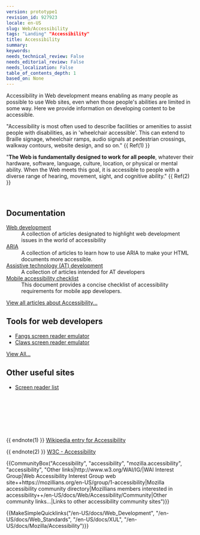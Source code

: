 ```yaml
---
version: prototype1
revision_id: 927923
locale: en-US
slug: Web/Accessibility
tags: "Landing" "Accessibility"
title: Accessibility
summary: 
keywords: 
needs_technical_review: False
needs_editorial_review: False
needs_localization: False
table_of_contents_depth: 1
based_on: None
---
```

<p><span class="seoSummary">Accessibility in Web development means enabling as many people as possible to use Web sites, even when those people's abilities are limited in some way. Here we provide information on developing content to be accessible.</span></p>

<p>"Accessibility is most often used to describe facilities or amenities to assist people with disabilities, as in 'wheelchair accessible'. This can extend to Braille signage, wheelchair ramps, audio signals at pedestrian crossings, walkway contours, website design, and so on." {{ Ref(1) }}</p>

<p>"<strong>The Web is fundamentally designed to work for all people</strong>, whatever their hardware, software, language, culture, location, or physical or mental ability. When the Web meets this goal, it is accessible to people with a diverse range of hearing, movement, sight, and cognitive ability." {{ Ref(2) }}</p>

<div class="cleared topicpage-table">
<p>&nbsp;</p>

<div class="section">
<h2 class="Documentation" id="Documentation" name="Documentation">Documentation</h2>

<dl>
 <dt><a href="/en-US/docs/Accessibility/Web_Development" title="Accessibility Web Development">Web development</a></dt>
 <dd>A collection of articles designated to highlight web development issues in the world of accessibility</dd>
 <dt><a href="/en-US/docs/Accessibility/ARIA" title="/en-US/docs/Accessibility/ARIA">ARIA</a></dt>
 <dd>A collection of articles to learn how to use ARIA to make your HTML documents more accessible.</dd>
 <dt><a href="/en-US/docs/Accessibility/AT_Development" title="AT Development">Assistive technology (AT) development</a></dt>
 <dd>A collection of articles intended for AT developers</dd>
 <dt><a href="/en-US/docs/Web/Accessibility/Mobile_accessibility_checklist">Mobile accessibility checklist</a></dt>
 <dd>This document provides a concise checklist of accessibility requirements for mobile app developers.</dd>
</dl>

<p><span class="alllinks"><a href="/en-US/docs/tag/Accessibility" title="/en-US/docs/tag/Accessibility">View all articles about Accessibility...</a></span></p>
</div>

<div class="section">
<h2 class="Tools" id="Tools" name="Tools">Tools for web developers</h2>

<ul>
 <li><a class="external" href="http://www.standards-schmandards.com/index.php?show/fangs">Fangs screen reader emulator</a></li>
 <li><a class="external" href="https://addons.mozilla.org/firefox/addon/claws/">Claws screen reader emulator</a></li>
</ul>

<p><span class="alllinks"><a href="/en-US/docs/tag/Accessibility:Tools" title="en-US/docs/tag/Accessibility:Tools">View All...</a></span></p>

<h2 class="Tools" id="Tools" name="Tools">Other useful sites</h2>

<ul>
 <li><a class="external" href="https://support.mozilla.org/kb/accessibility-features-firefox-make-firefox-and-we">Screen reader list</a></li>
</ul>

<p>&nbsp;</p>
</div>
&nbsp;

<p><br />
 &nbsp;</p>
</div>

<p>{{ endnote(1) }} <a class="external" href="http://en.wikipedia.org/wiki/Accessibility">Wikipedia entry for Accessibility</a></p>

<p>{{ endnote(2) }} <a href="http://www.w3.org/standards/webdesign/accessibility" title="http://www.w3.org/standards/webdesign/accessibility">W3C - Accessibility</a></p>

<p>{{CommunityBox("Accessibility", "accessibility", "mozilla.accessibility", "accessibility", "Other links|http://www.w3.org/WAI/IG/|WAI Interest Group|Web Accessibility Interest Group web site++https://mozillians.org/en-US/group/1-accessibility|Mozilla accessibility community directory|Mozillians members interested in accessibility++/en-US/docs/Web/Accessibility/Community|Other community links...|Links to other accessibility community sites")}}</p>

<p>{{MakeSimpleQuicklinks("/en-US/docs/Web_Development", "/en-US/docs/Web_Standards", "/en-US/docs/XUL", "/en-US/docs/Mozilla/Accessibility")}}</p>

